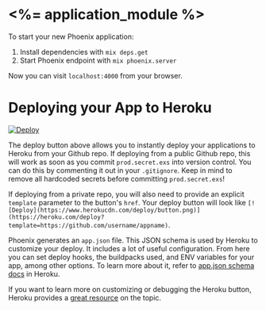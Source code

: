 # <%= application_module %>

To start your new Phoenix application:

1. Install dependencies with `mix deps.get`
2. Start Phoenix endpoint with `mix phoenix.server`

Now you can visit `localhost:4000` from your browser.

# Deploying your App to Heroku

[![Deploy](https://www.herokucdn.com/deploy/button.png)](https://heroku.com/deploy)

The deploy button above allows you to instantly deploy your applications to Heroku from your Github
repo. If deploying from a public Github repo, this will work as soon as you commit `prod.secret.exs` into version control. You can do this by commenting it out in your `.gitignore`. Keep in mind to remove all hardcoded secrets before committing `prod.secret.exs`!

If deploying from a private repo, you will also need to provide an explicit `template` parameter to the button's `href`. Your deploy button will look like `[![Deploy](https://www.herokucdn.com/deploy/button.png)](https://heroku.com/deploy?template=https://github.com/username/appname)`.

Phoenix generates an `app.json` file. This JSON schema is used by Heroku to customize your deploy. It includes a lot of useful configuration. From here you can set deploy hooks, the buildpacks used, and ENV variables for your app, among other options. To learn more about it, refer to [app.json schema docs](https://devcenter.heroku.com/articles/app-json-schema) in Heroku.

If you want to learn more on customizing or debugging the Heroku button, Heroku provides a [great resource](https://devcenter.heroku.com/articles/heroku-button) on the topic.
